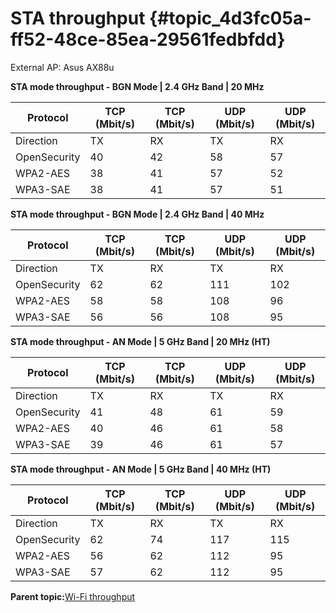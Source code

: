 # STA throughput {#topic_4d3fc05a-ff52-48ce-85ea-29561fedbfdd}

External AP: Asus AX88u

**STA mode throughput - BGN Mode | 2.4 GHz Band | 20 MHz**

|Protocol|TCP \(Mbit/s\)|TCP \(Mbit/s\)|UDP \(Mbit/s\)|UDP \(Mbit/s\)|
|--------|--------------|--------------|--------------|--------------|
|Direction|TX|RX|TX|RX|
|OpenSecurity|40|42|58|57|
|WPA2-AES|38|41|57|52|
|WPA3-SAE|38|41|57|51|


**STA mode throughput - BGN Mode | 2.4 GHz Band | 40 MHz**

|Protocol|TCP \(Mbit/s\)|TCP \(Mbit/s\)|UDP \(Mbit/s\)|UDP \(Mbit/s\)|
|--------|--------------|--------------|--------------|--------------|
|Direction|TX|RX|TX|RX|
|OpenSecurity|62|62|111|102|
|WPA2-AES|58|58|108|96|
|WPA3-SAE|56|56|108|95|


**STA mode throughput - AN Mode | 5 GHz Band | 20 MHz (HT)**

|Protocol|TCP \(Mbit/s\)|TCP \(Mbit/s\)|UDP \(Mbit/s\)|UDP \(Mbit/s\)|
|--------|--------------|--------------|--------------|--------------|
|Direction|TX|RX|TX|RX|
|OpenSecurity|41|48|61|59|
|WPA2-AES|40|46|61|58|
|WPA3-SAE|39|46|61|57|


**STA mode throughput - AN Mode | 5 GHz Band | 40 MHz (HT)**

|Protocol|TCP \(Mbit/s\)|TCP \(Mbit/s\)|UDP \(Mbit/s\)|UDP \(Mbit/s\)|
|--------|--------------|--------------|--------------|--------------|
|Direction|TX|RX|TX|RX|
|OpenSecurity|62|74|117|115|
|WPA2-AES|56|62|112|95|
|WPA3-SAE|57|62|112|95|

**Parent topic:**[Wi-Fi throughput](../topics/wi-fi_throughput_01.md)

